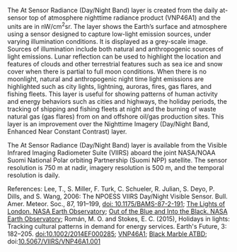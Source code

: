 The At Sensor Radiance (Day/Night Band) layer is created from the daily at-sensor top of atmosphere nighttime radiance product (VNP46A1) and the units are in nW/cm<sup>2</sup>sr. The layer shows the Earth’s surface and atmosphere using a sensor designed to capture low-light emission sources, under varying illumination conditions. It is displayed as a grey-scale image. Sources of illumination include both natural and anthropogenic sources of light emissions. Lunar reflection can be used to highlight the location and features of clouds and other terrestrial features such as sea ice and snow cover when there is partial to full moon conditions. When there is no moonlight, natural and anthropogenic night time light emissions are highlighted such as city lights, lightning, auroras, fires, gas flares, and fishing fleets. This layer is useful for showing patterns of human activity and energy behaviors such as cities and highways, the holiday periods, the tracking of shipping and fishing fleets at night and the burning of waste natural gas (gas flares) from on and offshore oil/gas production sites. This layer is an improvement over the Nighttime Imagery (Day/Night Band, Enhanced Near Constant Contrast) layer.

The At Sensor Radiance (Day/Night Band) layer is available from the Visible Infrared Imaging Radiometer Suite (VIIRS) aboard the joint NASA/NOAA Suomi National Polar orbiting Partnership (Suomi NPP) satellite. The sensor resolution is 750 m at nadir, imagery resolution is 500 m, and the temporal resolution is daily.

References: Lee, T., S. Miller, F. Turk, C. Schueler, R. Julian, S. Deyo, P. Dills, and S. Wang, 2006: The NPOESS VIIRS Day/Night Visible Sensor. Bull. Amer. Meteor. Soc., 87, 191–199, [doi: 10.1175/BAMS-87-2-191](https://journals.ametsoc.org/doi/abs/10.1175/BAMS-87-2-191); [The Lights of London. NASA Earth Observatory](https://earthobservatory.nasa.gov/IOTD/view.php?id=78674); [Out of the Blue and Into the Black. NASA Earth Observatory](https://earthobservatory.nasa.gov/Features/IntotheBlack/); Román, M. O. and Stokes, E. C. (2015), Holidays in lights: Tracking cultural patterns in demand for energy services. Earth's Future, 3: 182–205. [doi:10.1002/2014EF000285](https://onlinelibrary.wiley.com/doi/10.1002/2014EF000285/full); [VNP46A1](https://blackmarble.gsfc.nasa.gov/VNP46A1.html); [Black Marble ATBD](https://viirsland.gsfc.nasa.gov/PDF/VIIRS_BlackMarble_ATBD_V1.1.pdf); doi:[10.5067/VIIRS/VNP46A1.001](https://ladsweb.modaps.eosdis.nasa.gov/missions-and-measurements/products/VNP46A1/)
